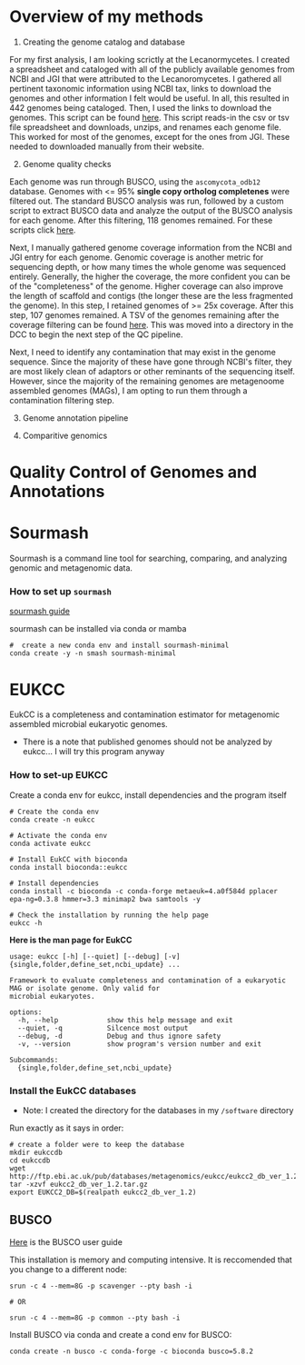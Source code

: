 # Overview of my methods

1. Creating the genome catalog and database

For my first analysis, I am looking scrictly at the Lecanormycetes. I created a spreadsheet and cataloged with all of the publicly available genomes from NCBI and JGI that were attributed to the Lecanoromycetes. I gathered all pertinent taxonomic information using NCBI tax, links to download the genomes and other information I felt would be useful. In all, this resulted in 442 genomes being cataloged. Then, I used the links to download the genomes. This script can be found [here](https://github.com/edwhisnant/genome_annotation_programs/blob/main/downloading-genomes/download_genomes.sh). This script reads-in the csv or tsv file spreadsheet and downloads, unzips, and renames each genome file. This worked for most of the genomes, except for the ones from JGI. These needed to downloaded manually from their website.

2. Genome quality checks

Each genome was run through BUSCO, using the `ascomycota_odb12` database. Genomes with <= 95% **single copy ortholog completenes** were filtered out. The standard BUSCO analysis was run, followed by a custom script to extract BUSCO data and analyze the output of the BUSCO analysis for each genome. After this filtering, 118 genomes remained. For these scripts click [here](https://github.com/edwhisnant/genome_annotation_programs/tree/main/quality-control/BUSCO/scripts).

Next, I manually gathered genome coverage information from the NCBI and JGI entry for each genome. Genomic coverage is another metric for sequencing depth, or how many times the whole genome was sequenced entirely. Generally, the higher the coverage, the more confident you can be of the "completeness" of the genome. Higher coverage can also improve the length of scaffold and contigs (the longer these are the less fragmented the genome). In this step, I retained genomes of >= 25x coverage. After this step, 107 genomes remained. A TSV of the genomes remaining after the coverage filtering can be found [here](). This was moved into a directory in the DCC to begin the next step of the QC pipeline.

Next, I need to identify any contamination that may exist in the genome sequence. Since the majority of these have gone through NCBI's filter, they are most likely clean of adaptors or other reminants of the sequencing itself. However, since the majority of the remaining genomes are metagenoome assembled genomes (MAGs), I am opting to run them through a contamination filtering step.

3. Genome annotation pipeline

4. Comparitive genomics


# Quality Control of Genomes and Annotations

# Sourmash

Sourmash is a command line tool for searching, comparing, and analyzing genomic and metagenomic data.

### How to set up `sourmash`

[sourmash guide](https://sourmash.readthedocs.io/en/latest/tutorial-install.html)

sourmash can be installed via conda or mamba

```{}
#  create a new conda env and install sourmash-minimal
conda create -y -n smash sourmash-minimal

```

# EUKCC

EukCC is a completeness and contamination estimator for metagenomic assembled microbial eukaryotic genomes.

* There is a note that published genomes should not be analyzed by eukcc... I will try this program anyway

### How to set-up EUKCC

Create a conda env for eukcc, install dependencies and the program itself

```{}
# Create the conda env
conda create -n eukcc

# Activate the conda env
conda activate eukcc

# Install EukCC with bioconda
conda install bioconda::eukcc

# Install dependencies
conda install -c bioconda -c conda-forge metaeuk=4.a0f584d pplacer epa-ng=0.3.8 hmmer=3.3 minimap2 bwa samtools -y

# Check the installation by running the help page
eukcc -h
```

**Here is the man page for EukCC**

```{}
usage: eukcc [-h] [--quiet] [--debug] [-v] {single,folder,define_set,ncbi_update} ...

Framework to evaluate completeness and contamination of a eukaryotic MAG or isolate genome. Only valid for
microbial eukaryotes.

options:
  -h, --help            show this help message and exit
  --quiet, -q           Silcence most output
  --debug, -d           Debug and thus ignore safety
  -v, --version         show program's version number and exit

Subcommands:
  {single,folder,define_set,ncbi_update}

```

### Install the EukCC databases

* Note: I created the directory for the databases in my `/software` directory

Run exactly as it says in order:

```{}
# create a folder were to keep the database
mkdir eukccdb
cd eukccdb
wget http://ftp.ebi.ac.uk/pub/databases/metagenomics/eukcc/eukcc2_db_ver_1.2.tar.gz
tar -xzvf eukcc2_db_ver_1.2.tar.gz
export EUKCC2_DB=$(realpath eukcc2_db_ver_1.2)

```

## BUSCO

[Here](https://busco.ezlab.org/busco_userguide.html#installation-with-conda) is the BUSCO user guide

This installation is memory and computing intensive. It is reccomended that you change to a different node:

```{}
srun -c 4 --mem=8G -p scavenger --pty bash -i

# OR

srun -c 4 --mem=8G -p common --pty bash -i
```


Install BUSCO via conda and create a cond env for BUSCO:

```{}
conda create -n busco -c conda-forge -c bioconda busco=5.8.2

```
